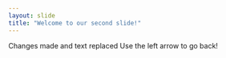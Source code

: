 ```yaml
---
layout: slide
title: "Welcome to our second slide!"
---
```

Changes made and text replaced
Use the left arrow to go back!
